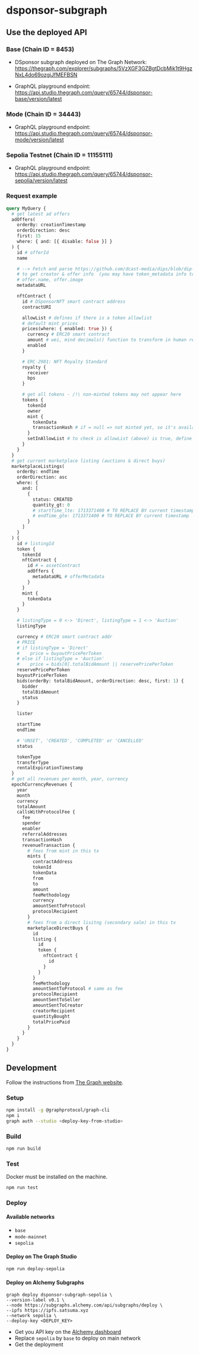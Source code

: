 # dsponsor-subgraph

## Use the deployed API

### Base (Chain ID = 8453)

* DSponsor subgraph deployed on The Graph Network: <https://thegraph.com/explorer/subgraphs/5VzXGF3GZBgtDcbMik1t9HgzNxL4do69ozgiJfMEFBSN>

* GraphQL playground endpoint: <https://api.studio.thegraph.com/query/65744/dsponsor-base/version/latest>

### Mode (Chain ID = 34443)

* GraphQL playground endpoint: <https://api.studio.thegraph.com/query/65744/dsponsor-mode/version/latest>

### Sepolia Testnet (Chain ID = 11155111)

* GraphQL playground endpoint: <https://api.studio.thegraph.com/query/65744/dsponsor-sepolia/version/latest>

### Request example

```graphql
query MyQuery {
  # get latest ad offers
  adOffers(
    orderBy: creationTimestamp
    orderDirection: desc
    first: 15
    where: { and: [{ disable: false }] }
  ) {
    id # offerId
    name

    # --> Fetch and parse https://github.com/dcast-media/dips/blob/dip-0002/antho31/dip-0002.md#example-schema-json
    # to get creator & offer info  (you may have token_metadata info too)
    # offer.name, offer.image
    metadataURL

    nftContract {
      id # DSponsorNFT smart contract address
      contractURI

      allowList # defines if there is a token allowlist
      # default mint prices
      prices(where: { enabled: true }) {
        currency # ERC20 smart contract
        amount # wei, mind decimals() function to transform in human readable value !
        enabled
      }

      # ERC-2981: NFT Royalty Standard
      royalty {
        receiver 
        bps
      }

      # get all tokens - /!\ non-minted tokens may not appear here
      tokens {
        tokenId
        owner
        mint {
          tokenData
          transactionHash # if = null => not minted yet, so it's available
        }
        setInAllowList # to check is allowList (above) is true, define if is in allowlist
      }
    }
  }
  # get current marketplace listing (auctions & direct buys)
  marketplaceListings(
    orderBy: endTime
    orderDirection: asc
    where: {
      and: [
        {
          status: CREATED
          quantity_gt: 0
          # startTime_lte: 1713371400 # TO REPLACE BY current timestamp
          # endTime_gte: 1713371400 # TO REPLACE BY current timestamp
        }
      ]
    }
  ) {
    id # listingId
    token {
      tokenId
      nftContract {
        id # = assetContract
        adOffers {
          metadataURL # offerMetadata
        }
      }
      mint {
        tokenData
      }
    }

    # listingType = 0 <-> 'Direct', listingType = 1 <-> 'Auction'
    listingType

    currency # ERC20 smart contract addr
    # PRICE
    # if listingType = 'Direct'
    #    price = buyoutPricePerToken
    # else if listingType = 'Auction'
    #    price = bids[0].totalBidAmount || reservePricePerToken
    reservePricePerToken
    buyoutPricePerToken
    bids(orderBy: totalBidAmount, orderDirection: desc, first: 1) {
      bidder
      totalBidAmount
      status
    }

    lister

    startTime
    endTime

    # 'UNSET', 'CREATED', 'COMPLETED' or 'CANCELLED'
    status

    tokenType
    transferType
    rentalExpirationTimestamp
  }
  # get all revenues per month, year, currency
  epochCurrencyRevenues {
    year
    month
    currency
    totalAmount 
    callsWithProtocolFee {
      fee
      spender
      enabler
      referralAddresses
      transactionHash
      revenueTransaction {
        # fees from mint in this tx
        mints {
          contractAddress
          tokenId
          tokenData
          from
          to
          amount
          feeMethodology
          currency
          amountSentToProtocol
          protocolRecipient
        }
        # fees from a direct lisitng (secondary sale) in this tx
        marketplaceDirectBuys {
          id
          listing {
            id
            token {
              nftContract {
                id
              }
            }
          }
          feeMethodology
          amountSentToProtocol # same as fee
          protocolRecipient
          amountSentToSeller
          amountSentToCreator
          creatorRecipient
          quantityBought
          totalPricePaid
        }
      }
    }
  }
}
```

## Development

Follow the instructions from [The Graph website](https://thegraph.com/docs/en/developing/creating-a-subgraph/).

### Setup

```bash
npm install -g @graphprotocol/graph-cli
npm i
graph auth --studio <deploy-key-from-studio>
```

### Build

```bash
npm run build
```

### Test

Docker must be installed on the machine.

```bash
npm run test 
```

### Deploy

#### Available networks

* `base`
* `mode-mainnet`
* `sepolia`

#### Deploy on The Graph Studio

```bash
npm run deploy-sepolia
```

#### Deploy on Alchemy Subgraphs

```
graph deploy dsponsor-subgraph-sepolia \
--version-label v0.1 \
--node https://subgraphs.alchemy.com/api/subgraphs/deploy \
--ipfs https://ipfs.satsuma.xyz 
--network sepolia \
--deploy-key <DEPLOY_KEY>
```

* Get you API key on the [Alchemy dashboard](https://dashboard.alchemy.com/)
* Replace `sepolia` by `base` to deploy on main network
* Get the deployment  
